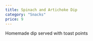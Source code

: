 ```yaml
---
title: Spinach and Artichoke Dip
category: "Snacks"
price: 9
---
```

Homemade dip served with toast points